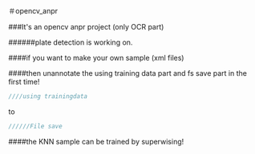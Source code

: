 ＃opencv_anpr

###It's an opencv anpr project  (only OCR part)

######plate detection is working on.

####if you want to make your own sample (xml files)

####then unannotate the using training data part and fs save part in the first time! 

```cpp
////using trainingdata
```
to
```cpp
//////File save 
```

####the KNN sample can be trained by superwising!